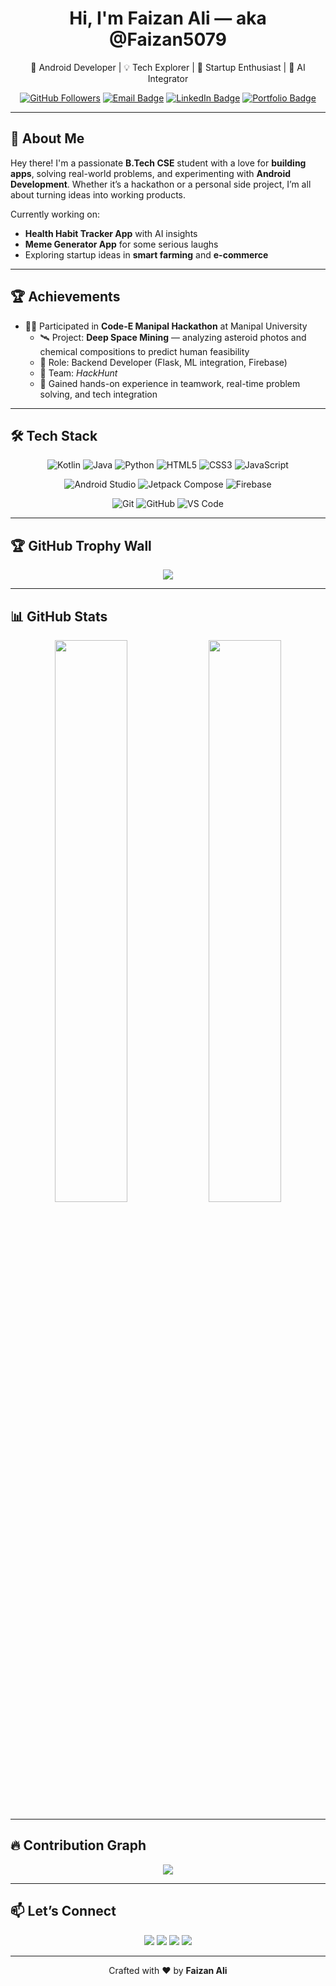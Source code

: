 <h1 align="center">Hi, I'm Faizan Ali — aka @Faizan5079</h1>
<p align="center">
  🚀 Android Developer | 💡 Tech Explorer | 🎯 Startup Enthusiast | 🧠 AI Integrator  
</p>

<p align="center">
  <a href="https://github.com/Faizan5079/Faizan5079.git"><img src="https://img.shields.io/github/followers/Faizan5079?style=social" alt="GitHub Followers"></a>
<a href="mailto:faizanali5079@gmail.com" target="_blank">
    <img src="https://img.shields.io/badge/Gmail-D14836?style=flat&logo=gmail&logoColor=white" alt="Email Badge"></a>
<a href="https://www.linkedin.com/in/faizan-ali-b12021294/"><img src="https://img.shields.io/badge/LinkedIn-blue?style=flat&logo=linkedin&logoColor=white" alt="LinkedIn Badge"></a>
  <a href="https://faizanali.vercel.app"><img src="https://img.shields.io/badge/Portfolio-Visit-orange?style=flat&logo=google-chrome&logoColor=white" alt="Portfolio Badge"></a>
</p>

---

## 🧠 About Me

Hey there! I'm a passionate **B.Tech CSE** student with a love for **building apps**, solving real-world problems, and experimenting with **Android Development**. Whether it’s a hackathon or a personal side project, I’m all about turning ideas into working products.  

Currently working on:
- **Health Habit Tracker App** with AI insights  
- **Meme Generator App** for some serious laughs  
- Exploring startup ideas in **smart farming** and **e-commerce**

---

## 🏆 Achievements

- 👨‍💻 Participated in **Code-E Manipal Hackathon** at Manipal University  
  - 🛰️ Project: **Deep Space Mining** — analyzing asteroid photos and chemical compositions to predict human feasibility  
  - 🔧 Role: Backend Developer (Flask, ML integration, Firebase)  
  - 🤝 Team: *HackHunt*  
  - 🚀 Gained hands-on experience in teamwork, real-time problem solving, and tech integration

---

## 🛠️ Tech Stack

<div align="center">
  
![Kotlin](https://img.shields.io/badge/Kotlin-0095D5?style=for-the-badge&logo=kotlin&logoColor=white)
![Java](https://img.shields.io/badge/Java-ED8B00?style=for-the-badge&logo=java&logoColor=white)
![Python](https://img.shields.io/badge/Python-3776AB?style=for-the-badge&logo=python&logoColor=white)
![HTML5](https://img.shields.io/badge/HTML5-E34F26?style=for-the-badge&logo=html5&logoColor=white)
![CSS3](https://img.shields.io/badge/CSS3-1572B6?style=for-the-badge&logo=css3&logoColor=white)
![JavaScript](https://img.shields.io/badge/JavaScript-F7DF1E?style=for-the-badge&logo=javascript&logoColor=black)

![Android Studio](https://img.shields.io/badge/Android_Studio-3DDC84?style=for-the-badge&logo=android-studio&logoColor=white)
![Jetpack Compose](https://img.shields.io/badge/Jetpack_Compose-4285F4?style=for-the-badge&logo=jetpack-compose&logoColor=white)
![Firebase](https://img.shields.io/badge/Firebase-FFCA28?style=for-the-badge&logo=firebase&logoColor=black)

![Git](https://img.shields.io/badge/Git-F05032?style=for-the-badge&logo=git&logoColor=white)
![GitHub](https://img.shields.io/badge/GitHub-181717?style=for-the-badge&logo=github&logoColor=white)
![VS Code](https://img.shields.io/badge/VS%20Code-007ACC?style=for-the-badge&logo=visual-studio-code&logoColor=white)

</div>

---

## 🏆 GitHub Trophy Wall

<p align="center">
  <img src="https://github-profile-trophy.vercel.app/?username=Faizan5079&theme=onedark&row=2&column=3">
</p>

---

## 📊 GitHub Stats

<p align="center">
  <img src="https://github-readme-stats.vercel.app/api?username=Faizan5079&show_icons=true&theme=radical&hide_border=true" width="48%"/>
  <img src="https://github-readme-streak-stats.herokuapp.com/?user=Faizan5079&theme=radical&hide_border=true" width="48%"/>
</p>

---

## 🔥 Contribution Graph

<p align="center">
  <img src="https://github-readme-activity-graph.vercel.app/graph?username=Faizan5079&theme=react-dark&hide_border=true&area=true">
</p>

---

## 📫 Let’s Connect

<p align="center">
  <a href="https://www.linkedin.com/in/faizan-ali-b12021294/"><img src="https://img.shields.io/badge/LinkedIn-Connect-blue?style=for-the-badge&logo=linkedin"></a>
  <a href="mailto:faizanali5079@gmail.com"><img src="https://img.shields.io/badge/Gmail-Mail_Direct-red?style=for-the-badge&logo=gmail&logoColor=white"></a>
  <a href="https://github.com/Faizan5079"><img src="https://img.shields.io/badge/GitHub-Check_Profile-black?style=for-the-badge&logo=github"></a>
  <a href="https://faizanali.vercel.app"><img src="https://img.shields.io/badge/Portfolio-Visit-orange?style=for-the-badge&logo=google-chrome&logoColor=white"></a>
</p>

---
 
<p align="center">
  Crafted with ❤️ by <strong>Faizan Ali</strong>
</p>
